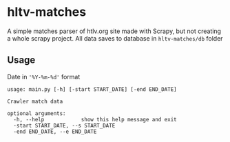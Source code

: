 # hltv-matches
A simple matches parser of htlv.org site made with Scrapy, but not creating a whole scrapy project.
All data saves to database in `hltv-matches/db` folder

## Usage

Date in `'%Y-%m-%d'` format
```
usage: main.py [-h] [-start START_DATE] [-end END_DATE]

Crawler match data

optional arguments:
  -h, --help            show this help message and exit
  -start START_DATE, --s START_DATE
  -end END_DATE, --e END_DATE
```
